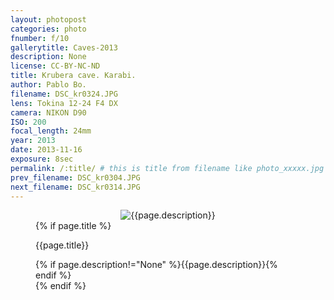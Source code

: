 ```yaml
---
layout: photopost
categories: photo
fnumber: f/10
gallerytitle: Caves-2013
description: None
license: CC-BY-NC-ND
title: Krubera cave. Karabi.
author: Pablo Bo.
filename: DSC_kr0324.JPG
lens: Tokina 12-24 F4 DX
camera: NIKON D90
ISO: 200
focal_length: 24mm
year: 2013
date: 2013-11-16
exposure: 8sec
permalink: /:title/ # this is title from filename like photo_xxxxx.jpg
prev_filename: DSC_kr0304.JPG
next_filename: DSC_kr0314.JPG
---
```


<figure style="">
<div id="photo" style="text-align: center;">
<img class="" src="{{ site.url }}/images/gallery/{{page.year}}/{{page.gallerytitle}}/{{page.filename}}" alt="{{page.description}}">
</div>
{% if page.title %}
<figcaption><p>{{page.title}}</p>{% if page.description!="None" %}{{page.description}}{% endif %}</figcaption>
{% endif %}
</figure>
